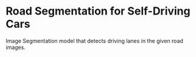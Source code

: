 # Road Segmentation for Self-Driving Cars
Image Segmentation model that detects driving lanes in the given road images.
